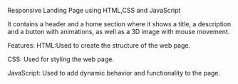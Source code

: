 Responsive Landing Page using HTML,CSS and JavaScript

It contains a header and a home section where it shows a title, a description and a button with animations, as well as a 3D image with mouse movement.

Features:
HTML:Used to create the structure of the web page.

CSS: Used for styling the web page.

JavaScript: Used to add dynamic behavior and functionality to the page.
